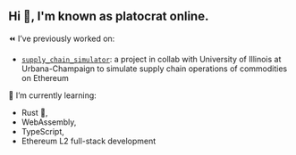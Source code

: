 ## Hi 👋, I'm known as platocrat online. 


<!--
**platocrat/platocrat** is a ✨ _special_ ✨ repository because its `README.md` (this file) appears on your GitHub profile.

Here are some ideas to get you started:

- 🔭 I’m currently working on ...
- 🌱 I’m currently learning ...
- 👯 I’m looking to collaborate on ...
- 🤔 I’m looking for help with ...
- 💬 Ask me about ...
- 📫 How to reach me: ...
- 😄 Pronouns: ...
- ⚡ Fun fact: ...
-->


⏪ I’ve previously worked on:
- [`supply_chain_simulator`](https://github.com/orangewit3/supply_chain_simulator): a project in collab with University of Illinois at Urbana-Champaign to simulate supply chain operations of commodities on Ethereum

🌱 I’m currently learning:
- Rust 🦀,
- WebAssembly, 
- TypeScript,
- Ethereum L2 full-stack development 
